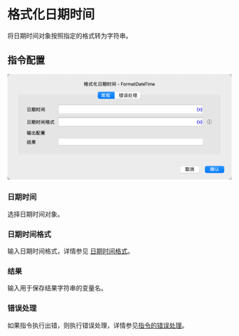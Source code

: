 # 格式化日期时间

将日期时间对象按照指定的格式转为字符串。

## 指令配置

![格式化日期时间常规配置对话框](format_date_time_general_config.png)

### 日期时间

选择日期时间对象。

### 日期时间格式

输入日期时间格式，详情参见 [日期时间格式](create_date_time.md#_6)。

### 结果

输入用于保存结果字符串的变量名。

### 错误处理

如果指令执行出错，则执行错误处理，详情参见[指令的错误处理](../../../manual/error_handling.md)。

